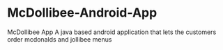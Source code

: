 # McDollibee-Android-App
McDollibee App
A java based android application that lets the customers order mcdonalds and jollibee menus
